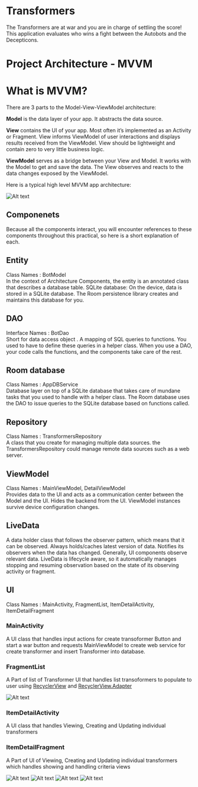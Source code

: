 # Transformers
The Transformers are at war and you are in charge of settling the score! 
This application evaluates who wins a fight between the Autobots and the Decepticons.

# Project Architecture - MVVM  

# What is MVVM?
There are 3 parts to the Model-View-ViewModel architecture:

**Model** is the data layer of your app. It abstracts the data source.

**View** contains the UI of your app. Most often it’s implemented as an Activity or Fragment. View informs ViewModel of user interactions and displays results received from the ViewModel. View should be lightweight and contain zero to very little business logic.

**ViewModel** serves as a bridge between your View and Model. It works with the Model to get and save the data. The View observes and reacts to the data changes exposed by the ViewModel.

Here is a typical high level MVVM app architecture:

![Alt text](https://cdn-images-1.medium.com/max/800/1*tO9RsrblUPOv_u0loUM97g.png)

## Componenets
Because all the components interact, you will encounter references to these components throughout this practical, so here is a short explanation of each.

## Entity 
Class Names : BotModel<br />
In the context of Architecture Components, the entity is an annotated class that describes a database table.
SQLite database: On the device, data is stored in a SQLite database. The Room persistence library creates and maintains this database for you.

## DAO
Interface Names : BotDao<br />
Short for data access object . A mapping of SQL queries to functions. You used to have to define these queries in a helper class. When you use a DAO, your code calls the functions, and the components take care of the rest.

## Room database
Class Names : AppDBService<br />
Database layer on top of a SQLite database that takes care of mundane tasks that you used to handle with a helper class. The Room database uses the DAO to issue queries to the SQLite database based on functions called.

## Repository
Class Names : TransformersRepository<br />
A class that you create for managing multiple data sources. the TransformersRepository could manage remote data sources such as a web server.

## ViewModel
Class Names : MainViewModel, DetailViewModel<br />
Provides data to the UI and acts as a communication center between the Model and the UI. Hides the backend from the UI. ViewModel instances survive device configuration changes.

## LiveData
A data holder class that follows the observer pattern, which means that it can be observed. Always holds/caches latest version of data. Notifies its observers when the data has changed. Generally, UI components observe relevant data. LiveData is lifecycle aware, so it automatically manages stopping and resuming observation based on the state of its observing activity or fragment.

## UI
Class Names : MainActivity, FragmentList, ItemDetailActivity, ItemDetailFragment
### MainActivity 
A UI class that handles input actions for create transoformer Button and start a war button and requests MainViewModel to create web service for create transformer and insert Transformer into database.

### FragmentList
A Part of list of Transformer UI that handles list transoformers to populate to user using [RecyclerView](https://developer.android.com/reference/android/support/v7/widget/RecyclerView) and [RecyclerView.Adapter](https://developer.android.com/reference/android/support/v7/widget/RecyclerView.Adapter)

![Alt text](https://github.com/manojvemuru941/Transformers-faceoff/blob/master/screenshots/Main%20Screen.png)

### ItemDetailActivity
A UI class that handles Viewing, Creating and Updating individual transformers

### ItemDetailFragment
A Part of UI of Viewing, Creating and Updating individual transformers which handles showing and handling criteria views

![Alt text](https://github.com/manojvemuru941/Transformers-faceoff/blob/master/screenshots/Create.png)
![Alt text](https://github.com/manojvemuru941/Transformers-faceoff/blob/master/screenshots/Update.png)
![Alt text](https://github.com/manojvemuru941/Transformers-faceoff/blob/master/screenshots/View1.png)
![Alt text](https://github.com/manojvemuru941/Transformers-faceoff/blob/master/screenshots/View2.png)


